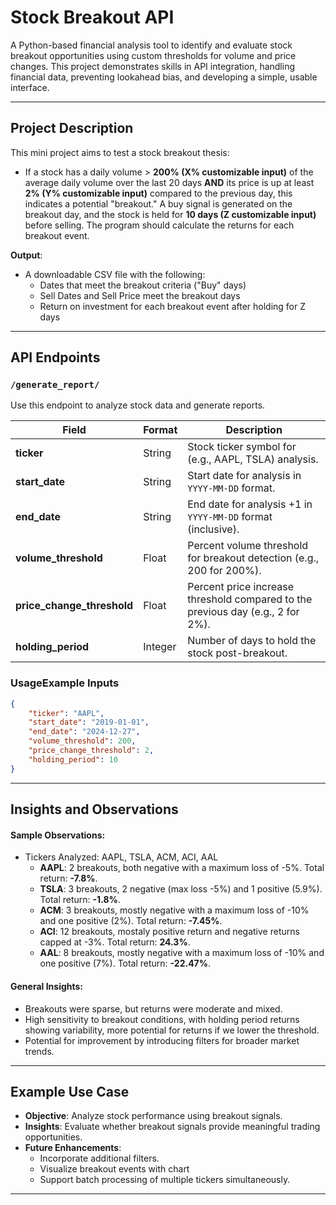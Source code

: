 # Stock Breakout API
 A Python-based financial analysis tool to identify and evaluate stock breakout opportunities using custom thresholds for volume and price changes. This project demonstrates skills in API integration, handling financial data, preventing lookahead bias, and developing a simple, usable interface.

---

## **Project Description**

This mini project aims to test a stock breakout thesis:
- If a stock has a daily volume > **200% (X% customizable input)** of the average daily volume over the last 20 days **AND** its price is up at least **2% (Y% customizable input)** compared to the previous day, this indicates a potential "breakout." A buy signal is generated on the breakout day, and the stock is held for **10 days (Z customizable input)** before selling. The program should calculate the returns for each breakout event.

**Output**:
   - A downloadable CSV file with the following:
     - Dates that meet the breakout criteria ("Buy" days)
     - Sell Dates and Sell Price meet the breakout days
     - Return on investment for each breakout event after holding for Z days

---

## **API Endpoints**

### **`/generate_report/`**  

Use this endpoint to analyze stock data and generate reports.


| Field                      | Format        | Description                                                                                      |
|----------------------------|---------------|--------------------------------------------------------------------------------------------------|
| **ticker**                 | String        | Stock ticker symbol for (e.g., AAPL, TSLA) analysis.                                                               |
| **start_date**             | String        | Start date for analysis in `YYYY-MM-DD` format.                                                 |
| **end_date**               | String        | End date for analysis +1 in `YYYY-MM-DD` format (inclusive).                                        |
| **volume_threshold**       | Float         | Percent volume threshold for breakout detection (e.g., 200 for 200%).                           |
| **price_change_threshold** | Float         | Percent price increase threshold compared to the previous day (e.g., 2 for 2%).                 |
| **holding_period**         | Integer       | Number of days to hold the stock post-breakout.                                                 |



### UsageExample Inputs
```json
{
    "ticker": "AAPL",
    "start_date": "2019-01-01",
    "end_date": "2024-12-27",
    "volume_threshold": 200,
    "price_change_threshold": 2,
    "holding_period": 10
}
```
---

## **Insights and Observations**

#### Sample Observations:

- Tickers Analyzed: AAPL, TSLA, ACM, ACI, AAL
  - **AAPL**: 2 breakouts, both negative with a maximum loss of -5%. Total return: **-7.8%**.
  - **TSLA**: 3 breakouts, 2 negative (max loss -5%) and 1 positive (5.9%). Total return: **-1.8%**.
  - **ACM**: 3 breakouts, mostly negative with a maximum loss of -10% and one positive (2%). Total return: **-7.45%**.
  - **ACI**: 12 breakouts, mostaly positive return and negative returns capped at -3%. Total return: **24.3%**.
  - **AAL**: 8 breakouts, mostly negative with a maximum loss of -10% and one positive (7%). Total return: **-22.47%**.

#### **General Insights**:
  - Breakouts were sparse, but returns were moderate and mixed.
  - High sensitivity to breakout conditions, with holding period returns showing variability, more potential for returns if we lower the threshold.
  - Potential for improvement by introducing filters for broader market trends.
---
## Example Use Case

- **Objective**: Analyze stock performance using breakout signals.
- **Insights**: Evaluate whether breakout signals provide meaningful trading opportunities.
- **Future Enhancements**:
  - Incorporate additional filters.
  - Visualize breakout events with chart
  - Support batch processing of multiple tickers simultaneously.

---
